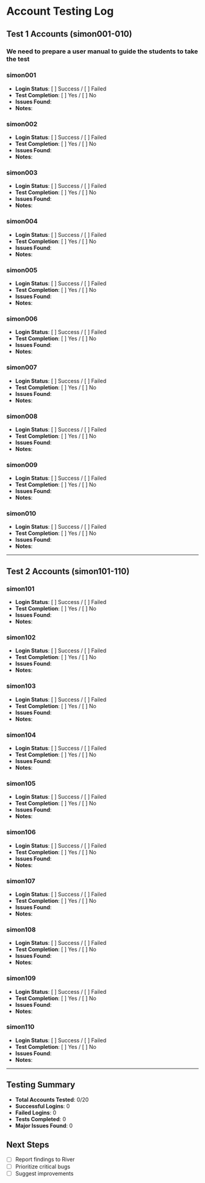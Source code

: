 # Account Testing Log

## Test 1 Accounts (simon001-010)

### We need to prepare a user manual to guide the students to take the test 


### simon001

- **Login Status**: [ ] Success / [ ] Failed
- **Test Completion**: [ ] Yes / [ ] No
- **Issues Found**:
- **Notes**:

### simon002

- **Login Status**: [ ] Success / [ ] Failed
- **Test Completion**: [ ] Yes / [ ] No
- **Issues Found**:
- **Notes**:

### simon003

- **Login Status**: [ ] Success / [ ] Failed
- **Test Completion**: [ ] Yes / [ ] No
- **Issues Found**:
- **Notes**:

### simon004

- **Login Status**: [ ] Success / [ ] Failed
- **Test Completion**: [ ] Yes / [ ] No
- **Issues Found**:
- **Notes**:

### simon005

- **Login Status**: [ ] Success / [ ] Failed
- **Test Completion**: [ ] Yes / [ ] No
- **Issues Found**:
- **Notes**:

### simon006

- **Login Status**: [ ] Success / [ ] Failed
- **Test Completion**: [ ] Yes / [ ] No
- **Issues Found**:
- **Notes**:

### simon007

- **Login Status**: [ ] Success / [ ] Failed
- **Test Completion**: [ ] Yes / [ ] No
- **Issues Found**:
- **Notes**:

### simon008

- **Login Status**: [ ] Success / [ ] Failed
- **Test Completion**: [ ] Yes / [ ] No
- **Issues Found**:
- **Notes**:

### simon009

- **Login Status**: [ ] Success / [ ] Failed
- **Test Completion**: [ ] Yes / [ ] No
- **Issues Found**:
- **Notes**:

### simon010

- **Login Status**: [ ] Success / [ ] Failed
- **Test Completion**: [ ] Yes / [ ] No
- **Issues Found**:
- **Notes**:

---

## Test 2 Accounts (simon101-110)

### simon101

- **Login Status**: [ ] Success / [ ] Failed
- **Test Completion**: [ ] Yes / [ ] No
- **Issues Found**:
- **Notes**:

### simon102

- **Login Status**: [ ] Success / [ ] Failed
- **Test Completion**: [ ] Yes / [ ] No
- **Issues Found**:
- **Notes**:

### simon103

- **Login Status**: [ ] Success / [ ] Failed
- **Test Completion**: [ ] Yes / [ ] No
- **Issues Found**:
- **Notes**:

### simon104

- **Login Status**: [ ] Success / [ ] Failed
- **Test Completion**: [ ] Yes / [ ] No
- **Issues Found**:
- **Notes**:

### simon105

- **Login Status**: [ ] Success / [ ] Failed
- **Test Completion**: [ ] Yes / [ ] No
- **Issues Found**:
- **Notes**:

### simon106

- **Login Status**: [ ] Success / [ ] Failed
- **Test Completion**: [ ] Yes / [ ] No
- **Issues Found**:
- **Notes**:

### simon107

- **Login Status**: [ ] Success / [ ] Failed
- **Test Completion**: [ ] Yes / [ ] No
- **Issues Found**:
- **Notes**:

### simon108

- **Login Status**: [ ] Success / [ ] Failed
- **Test Completion**: [ ] Yes / [ ] No
- **Issues Found**:
- **Notes**:

### simon109

- **Login Status**: [ ] Success / [ ] Failed
- **Test Completion**: [ ] Yes / [ ] No
- **Issues Found**:
- **Notes**:

### simon110

- **Login Status**: [ ] Success / [ ] Failed
- **Test Completion**: [ ] Yes / [ ] No
- **Issues Found**:
- **Notes**:

---

## Testing Summary

- **Total Accounts Tested**: 0/20
- **Successful Logins**: 0
- **Failed Logins**: 0
- **Tests Completed**: 0
- **Major Issues Found**: 0

## Next Steps

- [ ] Report findings to River
- [ ] Prioritize critical bugs
- [ ] Suggest improvements
